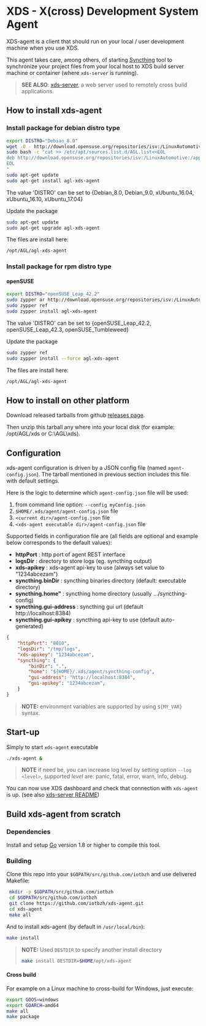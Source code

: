 # XDS - X(cross) Development System Agent

XDS-agent is a client that should run on your local / user development machine when you use XDS.

This agent takes care, among others, of starting [Syncthing](https://syncthing.net/)
tool to synchronize your project files from your local host to XDS build server
machine or container (where `xds-server` is running).

> **SEE ALSO**: [xds-server](https://github.com/iotbzh/xds-server), a web server
used to remotely cross build applications.

## How to install xds-agent

### Install package for debian distro type

```bash
export DISTRO="Debian_8.0"
wget -O - http://download.opensuse.org/repositories/isv:/LinuxAutomotive:/app-Development/${DISTRO}/Release.key | sudo apt-key add -
sudo bash -c "cat >> /etc/apt/sources.list.d/AGL.list<<EOL
deb http://download.opensuse.org/repositories/isv:/LinuxAutomotive:/app-Development/${DISTRO}/ ./
EOL
"
sudo apt-get update
sudo apt-get install agl-xds-agent
```

The value 'DISTRO' can be set to {Debian_8.0, Debian_9.0, xUbuntu_16.04, xUbuntu_16.10, xUbuntu_17.04}

Update the package

```bash
sudo apt-get update
sudo apt-get upgrade agl-xds-agent
```

The files are install here:

```bash
/opt/AGL/agl-xds-agent
```

### Install package for rpm distro type

#### openSUSE

```bash
export DISTRO="openSUSE_Leap_42.2"
sudo zypper ar http://download.opensuse.org/repositories/isv:/LinuxAutomotive:/app-Development/${DISTRO}/isv:LinuxAutomotive:app-Development.repo
sudo zypper ref
sudo zypper install agl-xds-agent
```

The value 'DISTRO' can be set to {openSUSE_Leap_42.2, openSUSE_Leap_42.3, openSUSE_Tumbleweed}

Update the package

```bash
sudo zypper ref
sudo zypper install --force agl-xds-agent
```

The files are install here:

```bash
/opt/AGL/agl-xds-agent
```

## How to install on other platform

Download released tarballs from github [releases page](https://github.com/iotbzh/xds-agent/releases).

Then unzip this tarball any where into your local disk (for example: /opt/AGL/xds or C:\AGL\xds).

## Configuration

xds-agent configuration is driven by a JSON config file (named `agent-config.json`).
The tarball mentioned in previous section includes this file with default settings.

Here is the logic to determine which `agent-config.json` file will be used:

1. from command line option: `--config myConfig.json`
1. `$HOME/.xds/agent/agent-config.json` file
1. `<current dir>/agent-config.json` file
1. `<xds-agent executable dir>/agent-config.json` file

Supported fields in configuration file are (all fields are optional and example
below corresponds to the default values):

- **httpPort** : http port of agent REST interface
- **logsDir**  : directory to store logs (eg. syncthing output)
- **xds-apikey** : xds-agent api-key to use (always set value to "1234abcezam")
- **syncthing.binDir** : syncthing binaries directory (default: executable directory)
- **syncthing.home"** : syncthing home directory (usually .../syncthing-config)
- **syncthing.gui-address** : syncthing gui url (default http://localhost:8384)
- **syncthing.gui-apikey** : syncthing api-key to use (default auto-generated)

```json
{
    "httpPort": "8010",
    "logsDir": "/tmp/logs",
    "xds-apikey": "1234abcezam",
    "syncthing": {
        "binDir": ".",
        "home": "${HOME}/.xds/agent/syncthing-config",
        "gui-address": "http://localhost:8384",
        "gui-apikey": "1234abcezam",
    }
}
```

>**NOTE:** environment variables are supported by using `${MY_VAR}` syntax.

## Start-up

Simply to start `xds-agent` executable

```bash
./xds-agent &
```

>**NOTE** if need be, you can increase log level by setting option
`--log <level>`, supported *level* are: panic, fatal, error, warn, info, debug.

You can now use XDS dashboard and check that connection with `xds-agent` is up.
(see also [xds-server README](https://github.com/iotbzh/xds-server/blob/master/README.md#xds-dashboard))

## Build xds-agent from scratch

### Dependencies

Install and setup [Go](https://golang.org/doc/install) version 1.8 or
higher to compile this tool.

### Building

Clone this repo into your `$GOPATH/src/github.com/iotbzh` and use delivered Makefile:

```bash
 mkdir -p $GOPATH/src/github.com/iotbzh
 cd $GOPATH/src/github.com/iotbzh
 git clone https://github.com/iotbzh/xds-agent.git
 cd xds-agent
 make all
```

And to install xds-agent (by default in `/usr/local/bin`):

```bash
make install
```

>**NOTE:** Used `DESTDIR` to specify another install directory
>```bash
>make install DESTDIR=$HOME/opt/xds-agent
>```

#### Cross build

For example on a Linux machine to cross-build for Windows, just execute:

```bash
export GOOS=windows
export GOARCH=amd64
make all
make package
```
